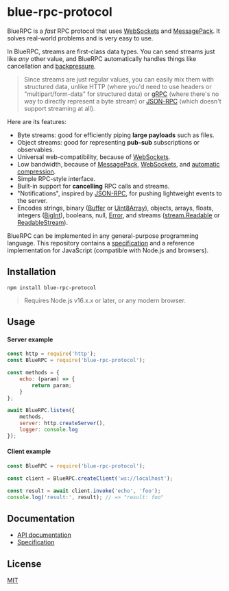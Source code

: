 # blue-rpc-protocol

BlueRPC is a *fast* RPC protocol that uses [WebSockets](https://www.rfc-editor.org/rfc/rfc6455) and [MessagePack](https://msgpack.org/index.html). It solves real-world problems and is very easy to use.

In BlueRPC, streams are first-class data types. You can send streams just like *any* other value, and BlueRPC automatically handles things like cancellation and [backpressure](https://nodejs.org/en/docs/guides/backpressuring-in-streams/).

> Since streams are just regular values, you can easily mix them with structured data, unlike HTTP (where you'd need to use headers or "multipart/form-data" for structured data) or [gRPC](https://grpc.io/) (where there's no way to directly represent a byte stream) or [JSON-RPC](https://www.jsonrpc.org/specification) (which doesn't support streaming at all).

Here are its features:

- Byte streams: good for efficiently piping **large payloads** such as files.
- Object streams: good for representing **pub-sub** subscriptions or observables.
- Universal web-compatibility, because of [WebSockets](https://www.rfc-editor.org/rfc/rfc6455).
- Low bandwidth, because of [MessagePack](https://msgpack.org/index.html), [WebSockets](https://www.rfc-editor.org/rfc/rfc6455), and [automatic compression](https://www.rfc-editor.org/rfc/rfc7692#section-7).
- Simple RPC-style interface.
- Built-in support for **cancelling** RPC calls and streams.
- "Notifications", inspired by [JSON-RPC](https://www.jsonrpc.org/specification), for pushing lightweight events to the server.
- Encodes strings, binary ([Buffer](https://nodejs.org/api/buffer.html) or [Uint8Array](https://developer.mozilla.org/en-US/docs/Web/JavaScript/Reference/Global_Objects/Uint8Array)), objects, arrays, floats, integers ([BigInt](https://developer.mozilla.org/en-US/docs/Web/JavaScript/Reference/Global_Objects/BigInt)), booleans, null, [Error](https://developer.mozilla.org/en-US/docs/Web/JavaScript/Reference/Global_Objects/Error), and streams ([stream.Readable](https://nodejs.org/api/stream.html#class-streamreadable) or [ReadableStream](https://developer.mozilla.org/en-US/docs/Web/API/ReadableStream)).

BlueRPC can be implemented in any general-purpose programming language. This repository contains a [specification](./docs/spec.md) and a reference implementation for JavaScript (compatible with Node.js and browsers).

## Installation

```
npm install blue-rpc-protocol
```

> Requires Node.js v16.x.x or later, or any modern browser.

## Usage

#### Server example

```js
const http = require('http');
const BlueRPC = require('blue-rpc-protocol');

const methods = {
    echo: (param) => {
        return param;
    }
};

await BlueRPC.listen({
    methods,
    server: http.createServer(),
    logger: console.log
});
```

#### Client example

```js
const BlueRPC = require('blue-rpc-protocol');

const client = BlueRPC.createClient('ws://localhost');

const result = await client.invoke('echo', 'foo');
console.log('result:', result); // => "result: foo"
```

## Documentation

- [API documentation](./docs/api.md)
- [Specification](./docs/spec.md)

## License

[MIT](./LICENSE)

